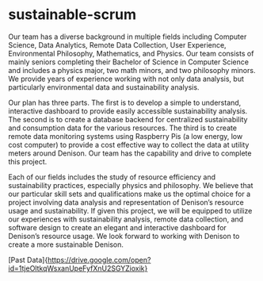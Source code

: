 # sustainable-scrum
Our team has a diverse background in multiple fields including Computer Science, Data Analytics, Remote Data Collection, User Experience, Environmental Philosophy, Mathematics, and Physics. Our team consists of mainly seniors completing their Bachelor of Science in Computer Science and includes a physics major, two math minors, and two philosophy minors. We provide years of experience working with not only data analysis, but particularly environmental data and sustainability analysis. 

Our plan has three parts. The first is to develop a simple to understand, interactive dashboard to provide easily accessible sustainability analysis. The second is to create a database backend for centralized sustainability and consumption data for the various resources. The third is to create remote data monitoring systems using Raspberry Pis (a low energy, low cost computer) to provide a cost effective way to collect the data at utility meters around Denison. Our team has the capability and drive to complete this project. 

Each of our fields includes the study of resource efficiency and sustainability practices, especially physics and philosophy. We believe that our particular skill sets and qualifications make us the optimal choice for a project involving data analysis and representation of Denison’s resource usage and sustainability. If given this project, we will be equipped to utilize our experiences with sustainability analysis, remote data collection, and software design to create an elegant and interactive dashboard for Denison’s resource usage. We look forward to working with Denison to create a more sustainable Denison.


[Past Data]{https://drive.google.com/open?id=1tjeOltkqWsxanUpeFyfXnU2SGYZioxik}
